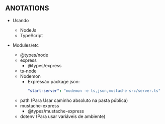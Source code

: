 ## ANOTATIONS

- Usando 
    - NodeJs
    - TypeScript

- Modules/etc
    - @types/node
    - express
        - @types/express
    - ts-node 
    - Nodemon
        - Expressão package.json:
          ``` yaml 
          "start-server": "nodemon -e ts,json,mustache src/server.ts"
          ``` 
    - path (Para Usar caminho absoluto na pasta pública)
    - mustache-express
        - @types/mustache-express
    - dotenv (Para usar variáveis de ambiente)


